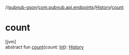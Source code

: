 //[pubnub-gson](../../../index.md)/[com.pubnub.api.endpoints](../index.md)/[History](index.md)/[count](count.md)

# count

[jvm]\
abstract fun [count](count.md)(count: [Int](https://kotlinlang.org/api/latest/jvm/stdlib/kotlin/-int/index.html)): [History](index.md)
